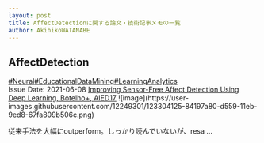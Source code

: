 ```yaml
---
layout: post
title: AffectDetectionに関する論文・技術記事メモの一覧
author: AkihikoWATANABE
---
```

## AffectDetection
<div class="visible-content">
<a class="button" href="articles/Neural.html">#Neural</a><a class="button" href="articles/EducationalDataMining.html">#EducationalDataMining</a><a class="button" href="articles/LearningAnalytics.html">#LearningAnalytics</a><br><span class="issue_date">Issue Date: 2021-06-08</span>
<a href="https://github.com/AkihikoWatanabe/paper_notes/issues/380">Improving Sensor-Free Affect Detection Using Deep Learning, Botelho+, AIED17</a>
<span class="snippet">![image](https://user-images.githubusercontent.com/12249301/123304125-84197a80-d559-11eb-9ed8-67fa809b506c.png)従来手法を大幅にoutperform。しっかり読んでいないが、resa ...</span>
</div>
